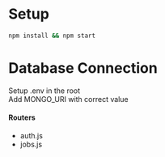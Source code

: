 # Setup

```bash
npm install && npm start
```

# Database Connection


Setup .env in the root\
Add MONGO_URI with correct value

#### Routers

- auth.js
- jobs.js

